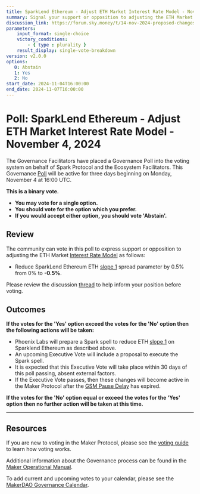 ```yaml
---
title: SparkLend Ethereum - Adjust ETH Market Interest Rate Model - November 4, 2024
summary: Signal your support or opposition to adjusting the ETH Market Interest Rate Model on Sparklend Ethereum.
discussion_link: https://forum.sky.money/t/14-nov-2024-proposed-changes-to-spark-for-upcoming-spell/25466
parameters:
    input_format: single-choice
    victory_conditions:
        - { type : plurality }
    result_display: single-vote-breakdown
version: v2.0.0
options:
   0: Abstain
   1: Yes
   2: No
start_date: 2024-11-04T16:00:00
end_date: 2024-11-07T16:00:00
---
```

# Poll: SparkLend Ethereum - Adjust ETH Market Interest Rate Model - November 4, 2024

The Governance Facilitators have placed a Governance Poll into the voting system on behalf of Spark Protocol and the Ecosystem Facilitators. This Governance [Poll](https://sky-atlas.powerhouse.io/#A.1.9.1_Operational_Weekly_Cycle-b189fa17-57a9-4d4e-9780-0ce4efd94211|0db30308) will be active for three days beginning on Monday, November 4 at 16:00 UTC.

**This is a binary vote.**

- **You may vote for a single option.**
- **You should vote for the option which you prefer.**
- **If you would accept either option, you should vote 'Abstain'.**

## Review

The community can vote in this poll to express support or opposition to adjusting the ETH Market [Interest Rate Model](https://sky-atlas.powerhouse.io/#A.3.8.1.6.1.3_Interest_Rate_Model_Definition-83e3f4f2-5e8e-4383-95e5-3af1bfb19210|57eaf45219be608847d6) as follows:

- Reduce SparkLend Ethereum ETH [slope 1](https://sky-atlas.powerhouse.io/#A.3.8.1.6.1.15_Slope_1_Definition-20c3c3c3-432e-48ac-8336-86b8345f920e|57eaf45219be608847d6) spread parameter by 0.5% from 0% to **-0.5%**.

Please review the discussion [thread](https://forum.sky.money/t/14-nov-2024-proposed-changes-to-spark-for-upcoming-spell/25466) to help inform your position before voting.

## Outcomes

**If the votes for the 'Yes' option exceed the votes for the 'No' option then the following actions will be taken:**

- Phoenix Labs will prepare a Spark spell to reduce ETH [slope 1](https://sky-atlas.powerhouse.io/#A.3.8.1.6.1.15_Slope_1_Definition-20c3c3c3-432e-48ac-8336-86b8345f920e|57eaf45219be608847d6) on Sparklend Ethereum as described above.
- An upcoming Executive Vote will include a proposal to execute the Spark spell.
- It is expected that this Executive Vote will take place within 30 days of this poll passing, absent external factors.
- If the Executive Vote passes, then these changes will become active in the Maker Protocol after the [GSM Pause Delay](https://sky-atlas.powerhouse.io/#A.1.8.2.1_Pause_Delay-a98b8227-95f6-4711-9d8d-f52cbc6ad2d0|0db30758e055) has expired.

**If the votes for the 'No' option equal or exceed the votes for the 'Yes' option then no further action will be taken at this time.**

---

## Resources

If you are new to voting in the Maker Protocol, please see the [voting guide](https://manual.makerdao.com/governance/voting-in-makerdao/on-chain-governance) to learn how voting works.

Additional information about the Governance process can be found in the [Maker Operational Manual](https://manual.makerdao.com).

To add current and upcoming votes to your calendar, please see the [MakerDAO Governance Calendar](https://manual.makerdao.com/makerdao/calendars/governance-calendar).
